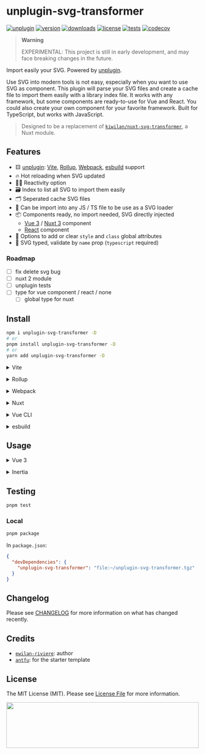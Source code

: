 # unplugin-svg-transformer

<!-- ![Banner with printer shop picture in background and Typescriptable Laravel title](docs/banner.jpg) -->

[![unplugin][unplugin-version-src]][unplugin-version-href]
[![version][version-src]][version-href]
[![downloads][downloads-src]][downloads-href]
[![license][license-src]][license-href]
[![tests][tests-src]][tests-href]
[![codecov][codecov-src]][codecov-href]

> **Warning**
>
> EXPERIMENTAL: This project is still in early development, and may face breaking changes in the future.

Import easily your SVG. Powered by [unplugin](https://github.com/unjs/unplugin).

Use SVG into modern tools is not easy, especially when you want to use SVG as component. This plugin will parse your SVG files and create a cache file to import them easily with a library index file. It works with any framework, but some components are ready-to-use for Vue and React. You could also create your own component for your favorite framework. Built for TypeScript, but works with JavaScript.

> Designed to be a replacement of [`kiwilan/nuxt-svg-transformer`](https://github.com/kiwilan/nuxt-svg-transformer), a Nuxt module.

## Features

- 🟨 [unplugin](https://github.com/unjs/unplugin): [Vite](https://vitejs.dev/), [Rollup](https://rollupjs.org/guide/en/), [Webpack](https://webpack.js.org/), [esbuild](https://esbuild.github.io/) support
- 🔥 Hot reloading when SVG updated
- 🤙🏻 Reactivity option
- 🗃️ Index to list all SVG to import them easily
- 🗂 Seperated cache SVG files
- 🚚 Can be import into any JS / TS file to be use as a SVG loader
- 📦 Components ready, no import needed, SVG directly injected
  - [Vue 3](https://v3.vuejs.org/) / [Nuxt 3](https://nuxt.com) component
  - [React](https://react.dev/) component
- 🎨 Options to add or clear `style` and `class` global attributes
- 🦾 SVG typed, validate by `name` prop (`typescript` required)

### Roadmap

- [ ] fix delete svg bug
- [ ] nuxt 2 module
- [ ] unplugin tests
- [ ] type for vue component / react / none
  - [ ] global type for nuxt

## Install

```bash
npm i unplugin-svg-transformer -D
# or
pnpm install unplugin-svg-transformer -D
# or
yarn add unplugin-svg-transformer -D
```

<details>
<summary>Vite</summary><br>

```ts
// vite.config.ts
import SvgTransformer from "unplugin-svg-transformer/vite";

export default defineConfig({
  plugins: [
    SvgTransformer({
      /* options */
    }),
  ],
});
```

Example: [`playground/`](./playground/)

<br></details>

<details>
<summary>Rollup</summary><br>

```ts
// rollup.config.js
import SvgTransformer from "unplugin-svg-transformer/rollup";

export default {
  plugins: [
    SvgTransformer({
      /* options */
    }),
  ],
};
```

<br></details>

<details>
<summary>Webpack</summary><br>

```ts
// webpack.config.js
module.exports = {
  /* ... */
  plugins: [
    require("unplugin-svg-transformer/webpack")({
      /* options */
    }),
  ],
};
```

<br></details>

<details>
<summary>Nuxt</summary><br>

```ts
// nuxt.config.ts
export default defineNuxtConfig({
  buildModules: [
    "unplugin-svg-transformer/nuxt", // https://github.com/kiwilan/unplugin-svg-transformer
  ],
  svgTransformer: {
    /* options */
  },
});
```

> This module works for Nuxt 3

<br></details>

<details>
<summary>Vue CLI</summary><br>

```ts
// vue.config.js
module.exports = {
  configureWebpack: {
    plugins: [
      require("unplugin-svg-transformer/webpack")({
        /* options */
      }),
    ],
  },
};
```

<br></details>

<details>
<summary>esbuild</summary><br>

```ts
// esbuild.config.js
import { build } from "esbuild";
import SvgTransformer from "unplugin-svg-transformer/esbuild";

build({
  plugins: [SvgTransformer()],
});
```

<br></details>

## Usage

<details>
<summary>Vue 3</summary><br>

```ts
// main.ts
import { createApp } from "vue";
import App from "./App.vue";
import SvgIcon from "./components/SvgIcon.vue";
import SvgTransformer from "unplugin-svg-transformer/vite";

createApp(App)
  .use(svgTransformer, iconList)
  .component("svg-icon", SvgIcon)
  .mount("#app");
```

<br></details>

<details>
<summary>Inertia</summary><br>

Example here with Laravel Jetstream,

To use TypeScript, update `vite.config.js` to `vite.config.ts` and just add `unplugin-svg-transformer/vite` to `plugins` array.

> **Warning**
>
> Don't forget to replace `resources/js/app.js` to `resources/js/app.ts` into `laravel-vite-plugin`.

```ts
import { defineConfig } from "vite";
import laravel from "laravel-vite-plugin";
import vue from "@vitejs/plugin-vue";
import SvgTransformer from "unplugin-svg-transformer/vite";

export default defineConfig({
  resolve: {
    alias: {
      "@": "/resources/js",
      "~": "/",
    },
  },
  plugins: [
    laravel({
      input: ["resources/js/app.ts"],
      ssr: "resources/js/ssr.js",
      refresh: true,
    }),
    vue({
      template: {
        transformAssetUrls: {
          base: null,
          includeAbsolute: false,
        },
      },
    }),
    SvgTransformer({
      iconsDir: "./resources/js/Icons",
      libraryDir: "./resources/js",
    }),
  ],
});
```

Just replace `app.js` to `app.ts` into `resources/js`.

```ts
// app.ts
import type { DefineComponent } from "vue";
import { createApp, h } from "vue";
import { createInertiaApp } from "@inertiajs/vue3";
import { resolvePageComponent } from "laravel-vite-plugin/inertia-helpers";
import { SvgTransformer } from "unplugin-svg-transformer/vue";
import { iconList } from "unplugin-svg-transformer/icons";

createInertiaApp({
  title: (title) => `${title} - App Name`,
  resolve: (name) =>
    resolvePageComponent(
      `./Pages/${name}.vue`,
      import.meta.glob("./Pages/**/*.vue")
    ) as Promise<DefineComponent>,
  setup({ el, App, props, plugin }) {
    const pinia = createPinia();
    const app = createApp({ render: () => h(App, props) })
      .use(plugin)
      .use(SvgTransformer, iconList);

    app.mount(el);
  },
});
```

```vue
<template>
  <div>
    <svg-icon name="logo" />
  </div>
</template>
```

<br></details>

## Testing

```bash
pnpm test
```

### Local

```bash
pnpm package
```

In `package.json`:

```json
{
  "devDependencies": {
    "unplugin-svg-transformer": "file:~/unplugin-svg-transformer.tgz"
  }
}
```

## Changelog

Please see [CHANGELOG](CHANGELOG.md) for more information on what has changed recently.

## Credits

- [`ewilan-riviere`](https://github.com/ewilan-riviere): author
- [`antfu`](https://github.com/antfu/unplugin-starter): for the starter template

## License

The MIT License (MIT). Please see [License File](LICENSE.md) for more information.

[<img src="https://user-images.githubusercontent.com/48261459/201463225-0a5a084e-df15-4b11-b1d2-40fafd3555cf.svg" height="120rem" width="100%" />](https://github.com/kiwilan)

[unplugin-version-src]: https://img.shields.io/static/v1?style=flat-square&label=unplugin&message=v1.3&color=F0DB4F&labelColor=18181B
[unplugin-version-href]: https://github.com/unjs/unplugin
[version-src]: https://img.shields.io/npm/v/unplugin-svg-transformer.svg?style=flat-square&color=F0DB4F&labelColor=18181b
[version-href]: https://www.npmjs.com/package/unplugin-svg-transformer
[downloads-src]: https://img.shields.io/npm/dm/unplugin-svg-transformer?style=flat-square&colorA=18181B&colorB=F0DB4F
[downloads-href]: https://npmjs.com/package/unplugin-svg-transformer
[license-src]: https://img.shields.io/github/license/kiwilan/unplugin-svg-transformer.svg?style=flat-square&colorA=18181B&colorB=F0DB4F
[license-href]: https://github.com/kiwilan/unplugin-svg-transformer/blob/main/README.md
[tests-src]: https://img.shields.io/github/actions/workflow/status/kiwilan/unplugin-svg-transformer/ci.yml?branch=main&label=tests&style=flat-square&colorA=18181B
[tests-href]: https://github.com/kiwilan/unplugin-svg-transformer/actions/workflows/ci.yml
[codecov-src]: https://codecov.io/gh/kiwilan/unplugin-svg-transformer/branch/main/graph/badge.svg?token=epJribIFGR
[codecov-href]: https://codecov.io/gh/kiwilan/unplugin-svg-transformer
